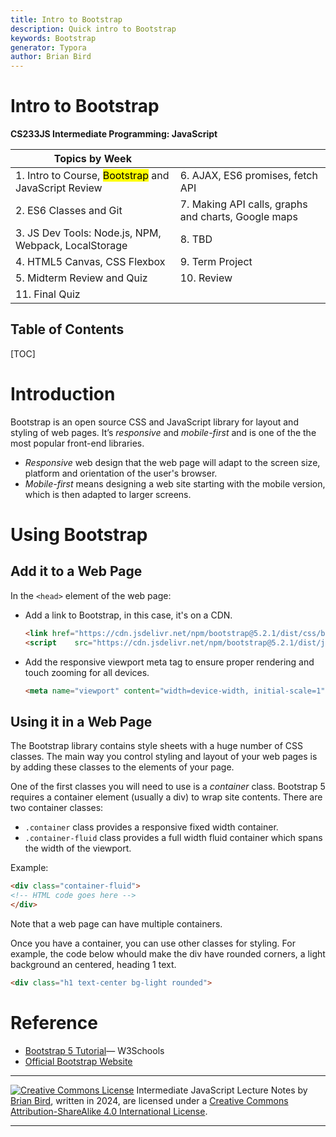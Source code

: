```yaml
---
title: Intro to Bootstrap
description: Quick intro to Bootstrap 
keywords: Bootstrap
generator: Typora
author: Brian Bird
---
```


<h1>Intro to Bootstrap</h1>

**CS233JS Intermediate Programming: JavaScript**

| Topics by Week                                               |                                                     |
| ------------------------------------------------------------ | --------------------------------------------------- |
| 1. Intro to Course, <mark>Bootstrap</mark> and JavaScript Review | 6. AJAX, ES6 promises, fetch API                    |
| 2. ES6 Classes and Git                                       | 7. Making API calls, graphs and charts, Google maps |
| 3. JS Dev Tools: Node.js, NPM, Webpack, LocalStorage         | 8. TBD                                              |
| 4. HTML5 Canvas, CSS Flexbox                                 | 9. Term Project                                     |
| 5. Midterm Review and Quiz                                   | 10. Review                                          |
| 11. Final Quiz                                               |                                                     |



<h2>Table of Contents</h2>

[TOC]

# Introduction

Bootstrap is an open source CSS and JavaScript library for layout and styling of web pages. It’s *responsive* and *mobile-first* and is one of the the most popular front-end libraries. 

- *Responsive* web design that the web page will adapt to the screen size, platform and orientation of the user's browser.
- *Mobile-first* means designing a web site starting with the mobile version, which is then adapted to larger screens.

# Using Bootstrap

## Add it to a Web Page

In the `<head>` element of the web page:

- Add a link to Bootstrap, in this case, it's on a CDN.

   ```html
   <link href="https://cdn.jsdelivr.net/npm/bootstrap@5.2.1/dist/css/bootstrap.min.css"    rel="stylesheet">
   <script    src="https://cdn.jsdelivr.net/npm/bootstrap@5.2.1/dist/js/bootstrap.bundle.min.js">   </script>
   ```

- Add the responsive viewport meta tag to ensure proper rendering and touch zooming for all devices.

   ```html
   <meta name="viewport" content="width=device-width, initial-scale=1">
   ```

## Using it in a Web Page

The Bootstrap library contains style sheets with a huge number of CSS classes. The main way you control styling and layout of your web pages is by adding these classes to the elements of your page. 

One of the first classes you will need to use is a *container* class. Bootstrap 5 requires a container element (usually a div) to wrap site contents. There are two container classes:

- `.container` class provides a responsive fixed width container.
- `.container-fluid` class provides a full width fluid container which spans the width of the viewport.

Example:

```html
<div class="container-fluid">
<!-- HTML code goes here -->
</div>
```

Note that a web page can have multiple containers.

Once you have a container, you can use other classes for styling. For example, the code below whould make the div have rounded corners, a light background an centered, heading 1 text.

```html
<div class="h1 text-center bg-light rounded">
```





# Reference

- [Bootstrap 5 Tutorial](https://www.w3schools.com/bootstrap5/)&mdash; W3Schools
- [Official Bootstrap Website](https://getbootstrap.com/)



------

[![Creative Commons License](https://i.creativecommons.org/l/by-sa/4.0/88x31.png)](http://creativecommons.org/licenses/by-sa/4.0/) Intermediate JavaScript Lecture Notes by [Brian Bird](https://profbird.dev), written in <time>2024</time>, are licensed under a [Creative Commons Attribution-ShareAlike 4.0 International License](http://creativecommons.org/licenses/by-sa/4.0/). 

------------